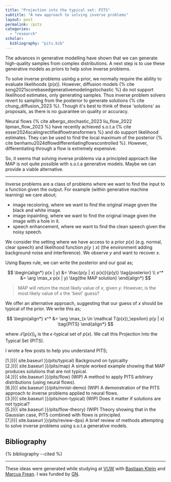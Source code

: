 ```yaml
---
title: "Projection into the typical set: PITS"
subtitle: "A new approach to solving inverse problems"
layout: post
permalink: /pits
categories: 
  - "research"
scholar:
  bibliography: "pits.bib"
---
```



The advances in generative modelling have shown that we can generate high-quality samples from complex distributions.
A next step is to use these generative models as priors to help solve inverse problems.

To solve inverse problems usinbg a prior, we normally require the ability to evaluate likelihoods ($p(x)$). However, diffusion models {% cite song2021scorebasedgenerativemodelingstochastic %} do not support likelihood estimates, only generating samples. Thus inverse problem solvers revert to sampling from the posterior to generate solutions {% cite chung_diffusion_2023 %}. Though it's best to think of these 'solutions' as proposals, as there is no guarantee on quality or accuracy.

Neural flows {% cite albergo_stochastic_2023 liu_flow_2022 lipman_flow_2023 %} have recently achieved s.o.t.a {% cite esser2024scalingrectifiedflowtransformers %} and do support likelihood estimates. They can be used to find the local maximum of the posterior {% cite benhamu2024dflowdifferentiatingflowscontrolled %}. However, differentiating through a flow is extremely expensive.

So, it seems that solving inverse problems via a principled approach like MAP is not quite possible with s.o.t.a generative models.
Maybe we can provide a viable alternative.

***

Inverse problems are a class of problems where we want to find the input to a function given the output. For example (within generative machine learning) we care about;

- image recoloring, where we want to find the original image given the black and white image.
- image inpainting, where we want to find the original image given the image with a hole in it.
- speech enhancement, where we want to find the clean speech given the noisy speech.

We consider the setting where we have access to a prior $p(x)$ (e.g. normal, clear speech) and likelihood function $p(y \mid x)$ (the environment adding background noise and interference). We observe $y$ and want to recover $x$. 

Using Bayes rule, we can write the posterior and our goal as;

$$
\begin{align*}
p(x | y) &= \frac{p(y | x) p(x)}{p(y)} \tag{posterior} \\
x^* &= \arg \max_x p(x | y) \tag{the MAP solution}
\end{align*}
$$

> MAP will return the most likely value of $x$, given $y$.
However, is the most likely value of $x$ the 'best' guess?

We offer an alternative approach, suggesting that our guess of $x$ should be typical of the prior. 
We write this as;

$$
\begin{align*}
x^* &= \arg \max_{x \in \mathcal T(p(x))_\epsilon} p(y | x) \tag{PITS}
\end{align*}
$$

where $\mathcal T(p(x))_\epsilon$ is the $\epsilon$-typical set of $p(x)$. We call this Projection Into the Typical Set (PITS).

<!-- Note: This assumes we are working in high enough dimensions that the typical set has concentrated and any sample from the prior is very likely to be typical. -->

I wrote a few posts to help you understand PITS;

[1.]({{ site.baseurl }}/pits/typical) Background on typicality \
[2.]({{ site.baseurl }}/pits/map) A simple worked example showing that MAP produces solutions that are not typical. \
[4.]({{ site.baseurl }}/pits/flow) (WIP) A method to apply PITS arbitrary distributions (using neural flows). \
[6.]({{ site.baseurl }}/pits/mnist-demo) (WIP) A demonstration of the PITS approach to inverse problems applied to neural flows. \
[3.]({{ site.baseurl }}/pits/non-typical) (WIP) Does it matter if solutions are not typical? \
[5.]({{ site.baseurl }}/pits/flow-theory) (WIP) Theory showing that in the Gaussian case, PITS combined with flows is principled. \
[7.]({{ site.baseurl }}/pits/review-dps) A brief review of methods attempting to solve inverse problems using s.o.t.a  generative models.

<!-- 
As we saw in the background on typicality. Likelihood is not always representative of what we would see in the real world.


 -->

<!-- A main advantage of the PITS approach is that it provides a way to control the quality (/typicality) of the solutions. -->

<!-- what if the true x is not typical? -->
<!-- why not find the MAP solution and then project it into the typical set? -->

<!-- why is it a problem if my diffusion model produces samples that are not typical? -->

## Bibliography

{% bibliography --cited %}

***

These ideas were generated while studying at [VUW](https://www.wgtn.ac.nz/) with [Bastiaan Kleijn](https://people.wgtn.ac.nz/bastiaan.kleijn) and [Marcus Frean](https://people.wgtn.ac.nz/marcus.frean). I was funded by [GN](https://www.gn.com/).